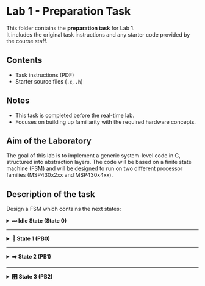 # Lab 1 - Preparation Task

This folder contains the **preparation task** for Lab 1.  
It includes the original task instructions and any starter code provided by the course staff.

## Contents
- Task instructions (PDF)
- Starter source files (`.c`, `.h`)

## Notes
- This task is completed before the real-time lab.
- Focuses on building up familiarity with the required hardware concepts.

## Aim of the Laboratory
The goal of this lab is to implement a generic system-level code in C, structured into abstraction layers. The code will be based on a finite state machine (FSM) and will be designed to run on two different processor families (MSP430x2xx and MSP430x4xx).

## Description of the task
Design a FSM which contains the next states:
<details>
<summary><strong>💤 Idle State (State 0)</strong></summary>

- When no buttons are pressed, the system enters **sleep mode**.
- All LEDs are turned off.
- Power is conserved.
</details>

---

<details>
<summary><strong>🔁 State 1 (PB0)</strong></summary>

- 🟢 **First press:**  
  Starts binary counting **upwards** using 8 LEDs.

- 🔄 **Second press:**  
  Switches to binary counting **downwards**.

- 🔃 **Behavior:**  
  - Alternates between up/down with each PB0 press.
  - Counting resumes from the previous value.
  - Delay: **0.5 seconds** between each increment/decrement.
  - Runs for **10 seconds**, then returns to **Idle state**.
  - **Non-interruptible**: Other states cannot interrupt until it finishes.
</details>

---

<details>
<summary><strong>➡️ State 2 (PB1)</strong></summary>

- 💡 A single LED moves **right to left**, one at a time.

- 🔃 **Behavior:**  
  - Delay: **0.5 seconds** between each shift.
  - Runs for **7 seconds**.
  - Resumes from the last LED in subsequent runs.
  - **Non-interruptible**: Cannot be interrupted until completed.
</details>

---

<details>
<summary><strong>🎛️ State 3 (PB2)</strong></summary>

- 🔁 **Toggle behavior with each press of PB2:**
  - **First press:**  
    Generate **PWM** on pin **P2.7** at **4 kHz**, **75% duty cycle**.
  - **Second press:**  
    Generate **PWM** on pin **P2.7** at **2 kHz**, **25% duty cycle**.

- 🔄 This toggling continues on subsequent presses.

- ⚠️ **Interruptible**:  
  Since the PWM is continuous, **other states *can* interrupt** this one.
</details>
